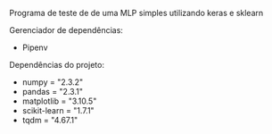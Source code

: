 Programa de teste de de uma MLP simples utilizando keras e sklearn

Gerenciador de dependências: 
- Pipenv

Dependências do projeto:
- numpy = "2.3.2"
- pandas = "2.3.1"
- matplotlib = "3.10.5"
- scikit-learn = "1.7.1"
- tqdm = "4.67.1"
